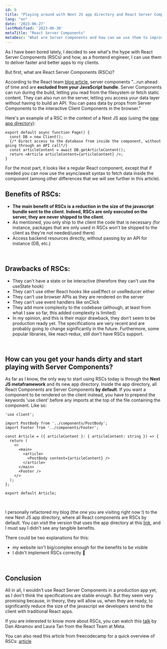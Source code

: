 ```yaml
---
id: 0
title: "Playing around with Next JS app directory and React Server Components"
lang: "en"
date: '2023-06-27'
lastModified: '2023-06-30'
metaTitle: "React Server Components"
metaDesc: "What are Server Components and how can we use them to improve our React apps ?"
---
```


As I have been bored lately, I decided to see what's the hype with React Server Components (RSCs) and how, as a frontend engineer, I can use them to deliver faster and better apps to my clients.

But first, what are React Server Components (RSCs)?

According to the React team [blog article](https://react.dev/blog/2023/03/22/react-labs-what-we-have-been-working-on-march-2023#react-server-components), server components "...run ahead of time and are **excluded from your JavaScript bundle**. Server Components can run during the build, letting you read from the filesystem or fetch static content. They can also run on the server, letting you access your data layer without having to build an API. You can pass data by props from Server Components to the interactive Client Components in the browser."

Here's an example of a RSC in the context of a Next JS app (using the [new app directory](https://nextjs.org/docs/app)):

```
export default async function Page() {
  const DB = new Client();
  {/* Direct access to the database from inside the component, without going through an API call*/}
  const articleContent = await DB.getArticleContent(); 
  return <Article articleContent={articleContent} />;
}
```

For the most part, it looks like a regular React component, except that if needed you can now use the async/await syntax to fetch data inside the component (among other differences that we will see further in this article). 

## Benefits of RSCs:

- **The main benefit of RSCs is a reduction in the size of the javascript bundle sent to the client. Indeed, RSCs are only executed on the server, they are never shipped to the client**.
- As mentioned, you only ship to the client the code that is necessary (for instance, packages that are only used in RSCs won't be shipped to the client as they're not needed/used there)
- Access backend resources directly, without passing by an API for instance (DB, etc.)

&nbsp;

## Drawbacks of RSCs:

- They can't have a state or be interactive (therefore they can't use the useState hook)
- They can't use other React hooks like useEffect or useReducer either
- They can't use browser APIs as they are rendered on the server
- They can't use event handlers like onClick
- They  add more complexity to the codebase (although, at least from what I saw so far, this added complexity is limited)
- In my opinion, and this is their major drawback, they don't seem to be production ready yet. The specifications are very recent and are probably going to change significantly in the future. Furthermore, some popular libraries, like react-redux, still don't have RSCs support.

&nbsp;

## How can you get your hands dirty and start playing with Server Components?


As far as I know, the only way to start using RSCs today is through the **Next JS metaframework** and its new app directory.
Inside the app directory, all React Components are Server Components **by default**. If you want a component to be rendered on the client instead, you have to prepend the keywords 'use client' before any imports at the top of the file containing the component. Like so:

```
'use client';

import PostBody from '../components/PostBody';
import Footer from '../components/Footer';

const Article = ({ articleContent }: { articleContent: string }) => {
  return (
    <>
      <main>
        <article>
          <PostBody content={articleContent} />
        </article>
      </main>
      <Footer />
    </>
  );
};

export default Article;
```
&nbsp;

I personally refactored my blog (the one you are visiting right now !) to the new Next JS app directory, where all React components are RSCs by default. You can visit the version that uses the app directory at this [link](https://staging.marouanefaris.dev/), and I must say I didn't see any tangible benefits.

 There could be two explanations for this:

- my website isn't big/complex enough for the benefits to be visible
- I didn't implement RSCs correctly 🤷

&nbsp;

## Conclusion

All in all, I wouldn't use React Server Components in a production app yet, as I don't think the specifications are stable enough. But they seem very promising because, in theory, they will allow us, when they are ready, to significantly reduce the size of the javascript we developers send to the client with traditional React apps.

If you are interested to know more about RSCs, you can watch this [talk](https://www.youtube.com/watch?v=TQQPAU21ZUw&t=3276s) by Dan Abramov and Laura Tan from the React Team at Meta. 

You can also read this article from freecodecamp for a quick overview of RSCs: [article](https://www.freecodecamp.org/news/react-server-components-for-beginners/)